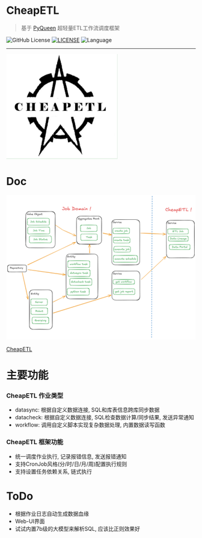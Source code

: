 # CheapETL
>基于 [PyQueen](https://pyqueen.readthedocs.io/zh-cn/latest/) 超轻量ETL工作流调度框架



![GitHub License](https://img.shields.io/github/license/ts7ming/CheapETL)
[![LICENSE](https://img.shields.io/badge/license-Anti%20996-blue.svg)](https://github.com/996icu/996.ICU/blob/master/LICENSE)
![Language](https://img.shields.io/badge/language-Python-brightgreen)

*****
![](docs/logo.png)



# Doc

![](docs/architecture.png)

[CheapETL](https://cheapetl.readthedocs.io/zh-cn/latest/)

# 主要功能

###  CheapETL 作业类型
- datasync: 根据自定义数据连接, SQL和库表信息跨库同步数据
- datacheck: 根据自定义数据连接, SQL检查数据计算/同步结果, 发送异常通知
- workflow: 调用自定义脚本实现复杂数据处理, 内置数据读写函数

### CheapETL 框架功能
- 统一调度作业执行, 记录报错信息, 发送报错通知
- 支持CronJob风格(分/时/日/月/周)配置执行规则
- 支持设置任务依赖关系, 链式执行


# ToDo
- 根据作业日志自动生成数据血缘
- Web-UI界面
- 试试内置7b级的大模型来解析SQL, 应该比正则效果好
